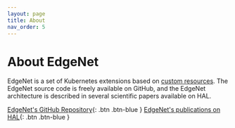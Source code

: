 ```yaml
---
layout: page
title: About
nav_order: 5
---
```


# About EdgeNet

EdgeNet is a set of Kubernetes extensions based on [custom resources](https://kubernetes.io/docs/concepts/extend-kubernetes/api-extension/custom-resources/).
The EdgeNet source code is freely available on GitHub, and the EdgeNet architecture is described in several scientific papers available on HAL.

[EdgeNet's GitHub Repository](https://github.com/EdgeNet-project/edgenet){: .btn .btn-blue }
[EdgeNet's publications on HAL](https://hal.archives-ouvertes.fr/search/index?q=EdgeNet){: .btn .btn-blue }
